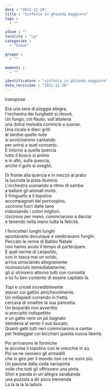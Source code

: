 ```yaml
---
date : "2012-11-28"
title : "Sinfonia in ghianda maggiore"
tags : 
  - ""

album : ""
tonalita : "La"
categories : 
  - "Scout"

gruppo : 
  - ""

momenti : 
  - ""

identificatore : "sinfonia_in_ghianda_maggiore"
data_revisione : "2012-11-28"
---
```

  
transpose  
  
Era una sera di pioggia allegra,   
l'orchestra dei funghetti si ritrovò.    
Un fungo, col flauto, sull'altalena   
una dolce melodia cominciò a suonar.   
Una cicala e dieci grilli   
al sentire quelle note   
si avvicinarono cantando   
per unirsi a quel concerto.   
E intorno a quella quercia   
tutto il bosco si animò   
e in alto, sulla quercia,   
anche il gufo si svegliò.   
  
  
  
Di fronte alla quercia e in mezzo al prato  
la lucciola la pista illuminò.  
L'orchestra suonando a ritmo di samba  
a ballare gli animali invitò.  
Il fringuello e il topolino  
accompagnati dal porcospino,  
uscirono fuori dalle tane  
indossando i colori migliori.  
Uscirono per mano, cominciarono a danzar  
e tenendo nella mano tutta la felicità.  
  
  
I fenicotteri lunghi lunghi  
spuntavano dovunque e sembravano funghi.  
Peccato le renne di Babbo Natale  
non hanno avuto il tempo di partecipare.  
E quel verme di Leopoldo,  
con in tasca mai un soldo,  
arriva strisciando allegramente  
riconosciuto immediatamente;  
gli si strinsero attorno tutti con curiosità  
e lui fu ben contento di essere capitato là.  
  
  
Topi e criceti incredibilmente  
stavan coi gattini amichevolmente.  
Un millepiedi correndo in fretta  
cercava di smaltire la sua pancetta.  
Un leopardo non avvertito  
si precipitò indispettito  
e un gatto nero un pò bagnato  
stendeva al vento il suo bucato.  
Quanti gatti tutti neri cominciarono a cantar  
per festeggiar coi bicchieri questa nuova libertà.  
  
  
Poi arrivarono le formiche  
le accolse il topolino con le orecchie in sù.  
Poi se ne vennero gli armadilli  
che in giro per il mondo non ce ne sono più.  
Un pavone dalla coda variopinta  
volle che tutti gli offrissero una pinta.  
Ghiri e panda in un'allegra sarabanda  
una puzzola a dir poco tremenda  
La la la la la ladots  
  
  
